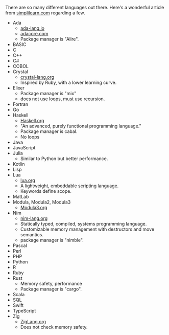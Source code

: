There are so many different languages out there. Here's a wonderful article from [simplilearn.com](https://www.simplilearn.com/best-programming-languages-start-learning-today-article) regarding a few. 

- Ada
	- [ada-lang.io](https://ada-lang.io/)
	- [adacore.com](https://www.adacore.com/)
	- Package manager is "Alire".
- BASIC
- C
- C++
- C#
- COBOL
- Crystal
	- [crystal-lang.org](https://crystal-lang.org/)
	- Inspired by Ruby, with a lower learning curve. 
- Elixer
	- Package manager is "mix"
	- does not use loops, must use recursion. 
- Fortran
- Go
- Haskell
	- [Haskell.org](https://www.haskell.org/)
	- "An advanced, purely functional programming language."
	- Package manager is cabal. 
	- No loops
- Java
- JavaScript
- Julia
	- Similar to Python but better performance. 
- Kotlin
- Lisp
- Lua
	- [lua.org](https://www.lua.org/)
	- A lightweight, embeddable scripting language. 
	- Keywords define scope. 
- MatLab
- Modula, Modula2, Modula3
	- [Modula3.org](http://www.modula3.org/)
- Nim
	- [nim-lang.org](https://nim-lang.org/)
	- Statically typed, compiled, systems programming language. 
	- Customizable memory management with destructors and move semantics. 
	- package manager is "nimble".
- Pascal
- Perl
- PHP
- Python
- R
- Ruby
- Rust
	- Memory safety, performance
	- Package manager is "cargo". 
- Scala
- SQL
- Swift
- TypeScript
- Zig
	- [ZigLang.org](https://ziglang.org/)
	- Does not check memory safety. 